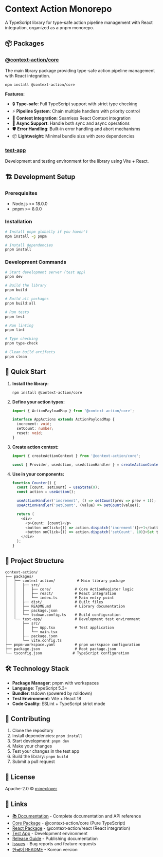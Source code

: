 # Context Action Monorepo

A TypeScript library for type-safe action pipeline management with React integration, organized as a pnpm monorepo.

## 📦 Packages

### [@context-action/core](./packages/context-action)

The main library package providing type-safe action pipeline management with React integration.

```bash
npm install @context-action/core
```

**Features:**
- 🔒 **Type-safe**: Full TypeScript support with strict type checking
- ⚡ **Pipeline System**: Chain multiple handlers with priority control
- 🎯 **Context Integration**: Seamless React Context integration
- 🔄 **Async Support**: Handle both sync and async operations
- 🛡️ **Error Handling**: Built-in error handling and abort mechanisms
- 📦 **Lightweight**: Minimal bundle size with zero dependencies

### [test-app](./packages/test-app)

Development and testing environment for the library using Vite + React.

## 🏗️ Development Setup

### Prerequisites

- Node.js >= 18.0.0
- pnpm >= 8.0.0

### Installation

```bash
# Install pnpm globally if you haven't
npm install -g pnpm

# Install dependencies
pnpm install
```

### Development Commands

```bash
# Start development server (test app)
pnpm dev

# Build the library
pnpm build

# Build all packages
pnpm build:all

# Run tests
pnpm test

# Run linting
pnpm lint

# Type checking
pnpm type-check

# Clean build artifacts
pnpm clean
```

## 🚀 Quick Start

1. **Install the library:**
   ```bash
   npm install @context-action/core
   ```

2. **Define your action types:**
   ```typescript
   import { ActionPayloadMap } from '@context-action/core';

   interface AppActions extends ActionPayloadMap {
     increment: void;
     setCount: number;
     reset: void;
   }
   ```

3. **Create action context:**
   ```typescript
   import { createActionContext } from '@context-action/core';

   const { Provider, useAction, useActionHandler } = createActionContext<AppActions>();
   ```

4. **Use in your components:**
   ```typescript
   function Counter() {
     const [count, setCount] = useState(0);
     const action = useAction();

     useActionHandler('increment', () => setCount(prev => prev + 1));
     useActionHandler('setCount', (value) => setCount(value));

     return (
       <div>
         <p>Count: {count}</p>
         <button onClick={() => action.dispatch('increment')}>+1</button>
         <button onClick={() => action.dispatch('setCount', 10)}>Set to 10</button>
       </div>
     );
   }
   ```

## 📁 Project Structure

```
context-action/
├── packages/
│   ├── context-action/          # Main library package
│   │   ├── src/
│   │   │   ├── core/           # Core ActionRegister logic
│   │   │   ├── react/          # React integration
│   │   │   └── index.ts        # Main entry point
│   │   ├── dist/               # Built files
│   │   ├── README.md           # Library documentation
│   │   ├── package.json
│   │   └── tsdown.config.ts    # Build configuration
│   └── test-app/               # Development test environment
│       ├── src/
│       │   ├── App.tsx         # Test application
│       │   └── main.tsx
│       ├── package.json
│       └── vite.config.ts
├── pnpm-workspace.yaml         # pnpm workspace configuration
├── package.json                # Root package.json
└── tsconfig.json              # TypeScript configuration
```

## 🛠️ Technology Stack

- **Package Manager**: pnpm with workspaces
- **Language**: TypeScript 5.3+
- **Bundler**: tsdown (powered by rolldown)
- **Test Environment**: Vite + React 18
- **Code Quality**: ESLint + TypeScript strict mode

## 📝 Contributing

1. Clone the repository
2. Install dependencies: `pnpm install`
3. Start development: `pnpm dev`
4. Make your changes
5. Test your changes in the test app
6. Build the library: `pnpm build`
7. Submit a pull request

## 📄 License

Apache-2.0 © [mineclover](https://github.com/mineclover)

## 🔗 Links

- [📚 Documentation](https://mineclover.github.io/context-action/) - Complete documentation and API reference
- [Core Package](./packages/core) - @context-action/core (Pure TypeScript)
- [React Package](./packages/react) - @context-action/react (React integration)
- [Test App](./packages/test-app) - Development environment
- [Release Guide](./RELEASE.md) - Publishing documentation
- [Issues](https://github.com/mineclover/context-action/issues) - Bug reports and feature requests
- [한국어 README](./README.ko.md) - Korean version